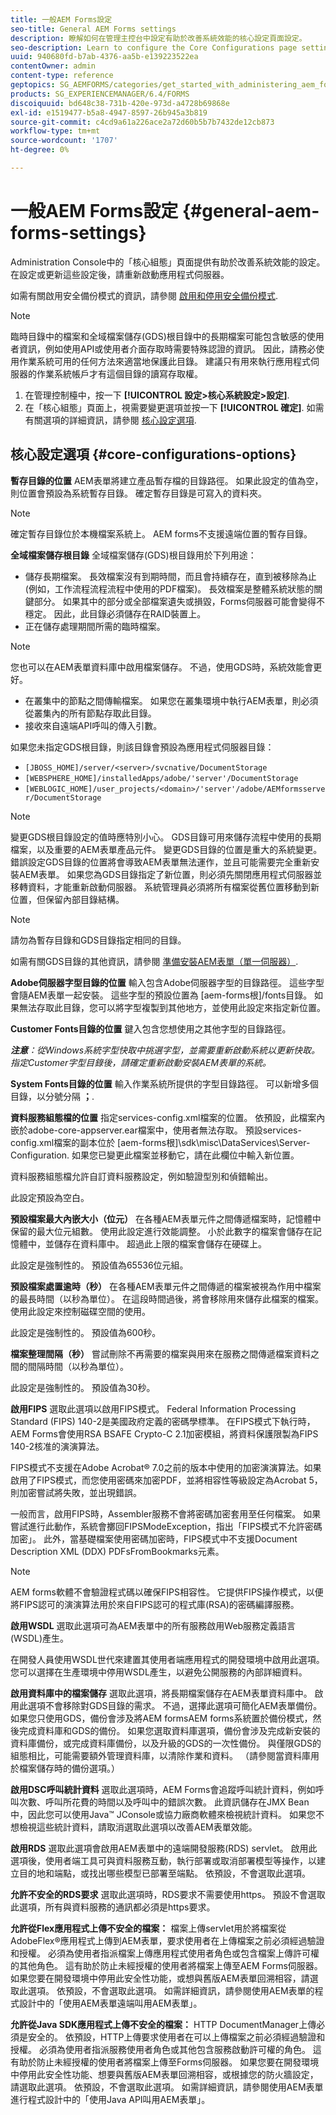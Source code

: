 ```yaml
---
title: 一般AEM Forms設定
seo-title: General AEM Forms settings
description: 瞭解如何在管理主控台中設定有助於改善系統效能的核心設定頁面設定。
seo-description: Learn to configure the Core Configurations page settings in administration console that can help improve system performance.
uuid: 940680fd-b7ab-4376-aa5b-e139223522ea
contentOwner: admin
content-type: reference
geptopics: SG_AEMFORMS/categories/get_started_with_administering_aem_forms_on_jee
products: SG_EXPERIENCEMANAGER/6.4/FORMS
discoiquuid: bd648c38-731b-420e-973d-a4728b69868e
exl-id: e1519477-b5a8-4947-8597-26b945a3b819
source-git-commit: c4cd9a61a226ace2a72d60b5b7b7432de12cb873
workflow-type: tm+mt
source-wordcount: '1707'
ht-degree: 0%

---
```


# 一般AEM Forms設定 {#general-aem-forms-settings}

Administration Console中的「核心組態」頁面提供有助於改善系統效能的設定。 在設定或更新這些設定後，請重新啟動應用程式伺服器。

如需有關啟用安全備份模式的資訊，請參閱 [啟用和停用安全備份模式](/help/forms/using/admin-help/enabling-disabling-safe-backup-mode.md#enabling-and-disabling-safe-backup-mode).


>[!NOTE]
>
>臨時目錄中的檔案和全域檔案儲存(GDS)根目錄中的長期檔案可能包含敏感的使用者資訊，例如使用API或使用者介面存取時需要特殊認證的資訊。 因此，請務必使用作業系統可用的任何方法來適當地保護此目錄。 建議只有用來執行應用程式伺服器的作業系統帳戶才有這個目錄的讀寫存取權。


1. 在管理控制檯中，按一下 **[!UICONTROL 設定>核心系統設定>設定]**.
1. 在「核心組態」頁面上，視需要變更選項並按一下 **[!UICONTROL 確定]**. 如需有關選項的詳細資訊，請參閱 [核心設定選項](configure-general-aem-forms-settings.md#core-configurations-options).


## 核心設定選項 {#core-configurations-options}

**暫存目錄的位置** AEM表單將建立產品暫存檔的目錄路徑。 如果此設定的值為空，則位置會預設為系統暫存目錄。 確定暫存目錄是可寫入的資料夾。

>[!NOTE]
>
>確定暫存目錄位於本機檔案系統上。 AEM forms不支援遠端位置的暫存目錄。

**全域檔案儲存根目錄** 全域檔案儲存(GDS)根目錄用於下列用途：

* 儲存長期檔案。 長效檔案沒有到期時間，而且會持續存在，直到被移除為止(例如，工作流程流程流程中使用的PDF檔案)。 長效檔案是整體系統狀態的關鍵部分。 如果其中的部分或全部檔案遺失或損毀，Forms伺服器可能會變得不穩定。 因此，此目錄必須儲存在RAID裝置上。
* 正在儲存處理期間所需的臨時檔案。

>[!NOTE]
>
>您也可以在AEM表單資料庫中啟用檔案儲存。 不過，使用GDS時，系統效能會更好。

* 在叢集中的節點之間傳輸檔案。 如果您在叢集環境中執行AEM表單，則必須從叢集內的所有節點存取此目錄。
* 接收來自遠端API呼叫的傳入引數。

如果您未指定GDS根目錄，則該目錄會預設為應用程式伺服器目錄：

* `[JBOSS_HOME]/server/<server>/svcnative/DocumentStorage`
* `[WEBSPHERE_HOME]/installedApps/adobe/'server'/DocumentStorage`
* `[WEBLOGIC_HOME]/user_projects/<domain>/'server'/adobe/AEMformsserver/DocumentStorage`

>[!NOTE]
>
>變更GDS根目錄設定的值時應特別小心。 GDS目錄可用來儲存流程中使用的長期檔案，以及重要的AEM表單產品元件。 變更GDS目錄的位置是重大的系統變更。 錯誤設定GDS目錄的位置將會導致AEM表單無法運作，並且可能需要完全重新安裝AEM表單。 如果您為GDS目錄指定了新位置，則必須先關閉應用程式伺服器並移轉資料，才能重新啟動伺服器。 系統管理員必須將所有檔案從舊位置移動到新位置，但保留內部目錄結構。

>[!NOTE]
>
>請勿為暫存目錄和GDS目錄指定相同的目錄。

如需有關GDS目錄的其他資訊，請參閱 [準備安裝AEM表單（單一伺服器）](https://www.adobe.com/go/learn_aemforms_prepareInstallsingle_63).

**Adobe伺服器字型目錄的位置** 輸入包含Adobe伺服器字型的目錄路徑。 這些字型會隨AEM表單一起安裝。 這些字型的預設位置為 [aem-forms根]/fonts目錄。 如果無法存取此目錄，您可以將字型複製到其他地方，並使用此設定來指定新位置。

**Customer Fonts目錄的位置** 鍵入包含您想使用之其他字型的目錄路徑。

***注意&#x200B;**：從Windows系統字型快取中挑選字型，並需要重新啟動系統以更新快取。 指定Customer字型目錄後，請確定重新啟動安裝AEM表單的系統。*

**System Fonts目錄的位置** 輸入作業系統所提供的字型目錄路徑。 可以新增多個目錄，以分號分隔 **；**.

**資料服務組態檔的位置** 指定services-config.xml檔案的位置。 依預設，此檔案內嵌於adobe-core-appserver.ear檔案中，使用者無法存取。 預設services-config.xml檔案的副本位於 [aem-forms根]\sdk\misc\DataServices\Server-Configuration. 如果您已變更此檔案並移動它，請在此欄位中輸入新位置。

資料服務組態檔允許自訂資料服務設定，例如驗證型別和偵錯輸出。

此設定預設為空白。

**預設檔案最大內嵌大小（位元）** 在各種AEM表單元件之間傳遞檔案時，記憶體中保留的最大位元組數。 使用此設定進行效能調整。 小於此數字的檔案會儲存在記憶體中，並儲存在資料庫中。 超過此上限的檔案會儲存在硬碟上。

此設定是強制性的。 預設值為65536位元組。

**預設檔案處置逾時（秒）** 在各種AEM表單元件之間傳遞的檔案被視為作用中檔案的最長時間（以秒為單位）。 在這段時間過後，將會移除用來儲存此檔案的檔案。 使用此設定來控制磁碟空間的使用。

此設定是強制性的。 預設值為600秒。

**檔案整理間隔（秒）** 嘗試刪除不再需要的檔案與用來在服務之間傳遞檔案資料之間的間隔時間（以秒為單位）。

此設定是強制性的。 預設值為30秒。

**啟用FIPS** 選取此選項以啟用FIPS模式。 Federal Information Processing Standard (FIPS) 140-2是美國政府定義的密碼學標準。 在FIPS模式下執行時，AEM Forms會使用RSA BSAFE Crypto-C 2.1加密模組，將資料保護限製為FIPS 140-2核准的演演算法。

FIPS模式不支援在Adobe Acrobat® 7.0之前的版本中使用的加密演演算法。如果啟用了FIPS模式，而您使用密碼來加密PDF，並將相容性等級設定為Acrobat 5，則加密嘗試將失敗，並出現錯誤。

一般而言，啟用FIPS時，Assembler服務不會將密碼加密套用至任何檔案。 如果嘗試進行此動作，系統會擲回FIPSModeException，指出「FIPS模式不允許密碼加密」。 此外，當基礎檔案使用密碼加密時，FIPS模式中不支援Document Description XML (DDX) PDFsFromBookmarks元素。

>[!NOTE]
>
>AEM forms軟體不會驗證程式碼以確保FIPS相容性。 它提供FIPS操作模式，以便將FIPS認可的演演算法用於來自FIPS認可的程式庫(RSA)的密碼編譯服務。

**啟用WSDL** 選取此選項可為AEM表單中的所有服務啟用Web服務定義語言(WSDL)產生。

在開發人員使用WSDL世代來建置其使用者端應用程式的開發環境中啟用此選項。 您可以選擇在生產環境中停用WSDL產生，以避免公開服務的內部詳細資料。

**啟用資料庫中的檔案儲存** 選取此選項，將長期檔案儲存在AEM表單資料庫中。 啟用此選項不會移除對GDS目錄的需求。 不過，選擇此選項可簡化AEM表單備份。 如果您只使用GDS，備份會涉及將AEM formsAEM forms系統置於備份模式，然後完成資料庫和GDS的備份。 如果您選取資料庫選項，備份會涉及完成新安裝的資料庫備份，或完成資料庫備份，以及升級的GDS的一次性備份。 與僅限GDS的組態相比，可能需要額外管理資料庫，以清除作業和資料。 （請參閱當資料庫用於檔案儲存時的備份選項。）

**啟用DSC呼叫統計資料** 選取此選項時，AEM Forms會追蹤呼叫統計資料，例如呼叫次數、呼叫所花費的時間以及呼叫中的錯誤次數。 此資訊儲存在JMX Bean中，因此您可以使用Java™ JConsole或協力廠商軟體來檢視統計資料。 如果您不想檢視這些統計資料，請取消選取此選項以改善AEM表單效能。

**啟用RDS** 選取此選項會啟用AEM表單中的遠端開發服務(RDS) servlet。 啟用此選項後，使用者端工具可與資料服務互動，執行部署或取消部署模型等操作，以建立目的地和端點，或找出哪些模型已部署至端點。 依預設，不會選取此選項。

**允許不安全的RDS要求** 選取此選項時，RDS要求不需要使用https。 預設不會選取此選項，所有與資料服務的通訊都必須是https要求。

**允許從Flex應用程式上傳不安全的檔案：** 檔案上傳servlet用於將檔案從AdobeFlex®應用程式上傳到AEM表單，要求使用者在上傳檔案之前必須經過驗證和授權。 必須為使用者指派檔案上傳應用程式使用者角色或包含檔案上傳許可權的其他角色。 這有助於防止未經授權的使用者將檔案上傳至AEM Forms伺服器。 如果您要在開發環境中停用此安全性功能，或想與舊版AEM表單回溯相容，請選取此選項。 依預設，不會選取此選項。 如需詳細資訊，請參閱使用AEM表單的程式設計中的「使用AEM表單遠端叫用AEM表單」。

**允許從Java SDK應用程式上傳不安全的檔案：** HTTP DocumentManager上傳必須是安全的。 依預設，HTTP上傳要求使用者在可以上傳檔案之前必須經過驗證和授權。 必須為使用者指派服務使用者角色或其他包含服務啟動許可權的角色。 這有助於防止未經授權的使用者將檔案上傳至Forms伺服器。 如果您要在開發環境中停用此安全性功能、想要與舊版AEM表單回溯相容，或根據您的防火牆設定，請選取此選項。 依預設，不會選取此選項。 如需詳細資訊，請參閱使用AEM表單進行程式設計中的「使用Java API叫用AEM表單」。
